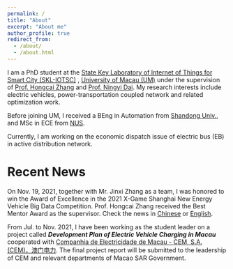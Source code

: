 ```yaml
---
permalink: /
title: "About"
excerpt: "About me"
author_profile: true
redirect_from: 
  - /about/
  - /about.html
---
```


I am a PhD student at the [State Key Laboratory of Internet of Things for Smart City (SKL-IOTSC)](https://skliotsc.um.edu.mo/) , [University of Macau (UM)](https://www.um.edu.mo/) under the supervision of [Prof. Hongcai Zhang](https://www.fst.um.edu.mo/personal/hczhang/) and [Prof. Ningyi Dai](https://www.fst.um.edu.mo/personal/nydai/). My research interests include electric vehicles, power-transportation coupled network and related optimization work. 

Before joining UM, I received a BEng in Automation from [Shandong Univ.](https://www.sdu.edu.cn/), and MSc in ECE from [NUS](https://www.nus.edu.sg/).

Currently, I am working on the economic dispatch issue of electric bus (EB) in active distribution network.

Recent News
======
On Nov. 19, 2021, together with Mr. Jinxi Zhang as a team, I was honored to win the Award of Excellence in the 2021 X-Game Shanghai New Energy Vehicle Big Data Competition. Prof. Hongcai Zhang received the Best Mentor Award as the supervisor. Check the news in [Chinese](https://www.um.edu.mo/zh-hant/news-and-press-releases/presss-release/detail/52889/) or [English](https://www.um.edu.mo/news-and-press-releases/press-release/detail/52889/).

From Jul. to Nov. 2021, I have been working as the student leader on a project called **_Development Plan of Electric Vehicle Charging in Macau_** cooperated with [Companhia de Electricidade de Macau - CEM, S.A. (CEM)，澳门电力](https://www.cem-macau.com/en/). The final project report will be submitted to the leadership of CEM and relevant departments of Macao SAR Government. 

